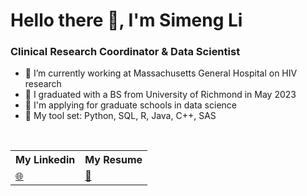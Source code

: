 # Hello there 👋, I'm Simeng Li

### Clinical Research Coordinator & Data Scientist

- 🔭 I’m currently working at Massachusetts General Hospital on HIV research
- 🌱 I graduated with a BS from University of Richmond in May 2023
- 👑 I'm applying for graduate schools in data science
- 🌟 My tool set: Python, SQL, R, Java, C++, SAS

<br/>


<table>
    <tr>
        <th>My Linkedin</th>
        <th>My Resume</th>
    </tr>
    <tr>
        <td>
            <a href="https://www.linkedin.com/in/simeng-li-8477421b9/">🌐</a>
        </td>
        <td>
            <a href="https://github.com/sl1492/sl1492/blob/main/Simeng_Li_Resume.pdf">📃</a>
        </td>
    </tr>
</table>

<br/>
